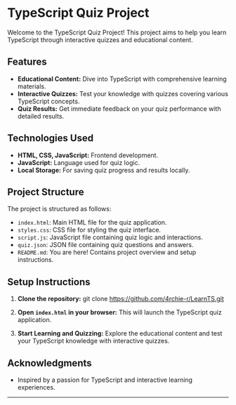 # TypeScript Quiz Project

Welcome to the TypeScript Quiz Project! This project aims to help you learn TypeScript through interactive quizzes and educational content.

## Features

- **Educational Content:** Dive into TypeScript with comprehensive learning materials.
- **Interactive Quizzes:** Test your knowledge with quizzes covering various TypeScript concepts.
- **Quiz Results:** Get immediate feedback on your quiz performance with detailed results.

## Technologies Used

- **HTML, CSS, JavaScript:** Frontend development.
- **JavaScript:** Language used for quiz logic.
- **Local Storage:** For saving quiz progress and results locally.

## Project Structure

The project is structured as follows:

- `index.html`: Main HTML file for the quiz application.
- `styles.css`: CSS file for styling the quiz interface.
- `script.js`: JavaScript file containing quiz logic and interactions.
- `quiz.json`: JSON file containing quiz questions and answers.
- `README.md`: You are here! Contains project overview and setup instructions.

## Setup Instructions

1. **Clone the repository:** git clone https://github.com/4rchie-r/LearnTS.git 

2. **Open `index.html` in your browser:** This will launch the TypeScript quiz application.

3. **Start Learning and Quizzing:** Explore the educational content and test your TypeScript knowledge with interactive quizzes.


## Acknowledgments

- Inspired by a passion for TypeScript and interactive learning experiences.

---
